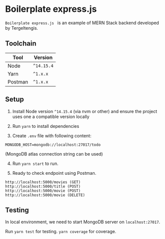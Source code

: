 # Boilerplate express.js

`Boilerplate express.js ` is an example of MERN Stack backend developed by Tergeltengis.

## Toolchain

| Tool    | Version    |
| ------- | ---------- |
| Node    | `^14.15.4` |
| Yarn    | `^1.x.x`   |
| Postman | `^1.x.x`   |

## Setup

1. Install Node version `^14.15.4` (via nvm or other) and ensure the project uses one a compatible version locally

2. Run `yarn` to install dependencies

3. Create `.env` file with following content:

```
MONGODB_HOST=mongodb://localhost:27017/todo
```

(MongoDB atlas connection string can be used)

4. Run `yarn start` to run.

5. Ready to check endpoint using Postman.

```
http://localhost:5000/movies (GET)
http://localhost:5000/title (POST)
http://localhost:5000/movie (POST)
http://localhost:5000/movie (DELETE)
```

## Testing

In local environment, we need to start MongoDB server on `localhost:27017`.

Run `yarn test` for testing.
`yarn coverage` for coverage.

